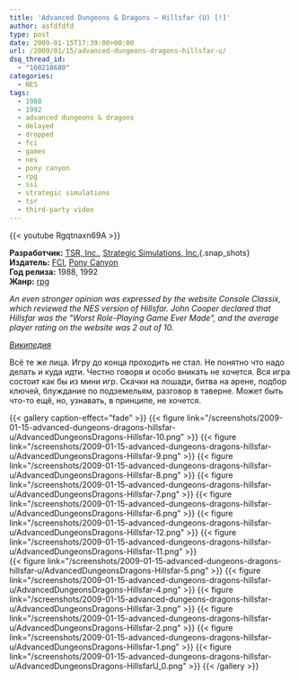 ```yaml
---
title: 'Advanced Dungeons & Dragons – Hillsfar (U) [!]'
author: asfdfdfd
type: post
date: 2009-01-15T17:39:00+00:00
url: /2009/01/15/advanced-dungeons-dragons-hillsfar-u/
dsq_thread_id:
  - "160218680"
categories:
  - NES
tags:
  - 1988
  - 1992
  - advanced dungeons & dragons
  - delayed
  - dropped
  - fci
  - games
  - nes
  - pony canyon
  - rpg
  - ssi
  - strategic simulations
  - tsr
  - third-party video
---
```


{{< youtube Rgqtnaxn69A >}}

**Разработчик:** [TSR, Inc.][1], [Strategic Simulations, Inc.][2]{.snap_shots}  
**Издатель:** [FCI][3], [Pony Canyon][4]  
**Год релиза:** 1988, 1992  
**Жанр:** [rpg][5]

_An even stronger opinion was expressed by the website Console Classix, which reviewed the NES version of Hillsfar. John Cooper declared that Hillsfar was the "Worst Role-Playing Game Ever Made", and the average player rating on the website was 2 out of 10._ 

_[Википедия](http://en.wikipedia.org/wiki/Hillsfar)_

Всё те же лица. Игру до конца проходить не стал. Не понятно что надо делать и куда идти. Честно говоря и особо вникать не хочется. Вся игра состоит как бы из мини игр. Скачки на лошади, битва на арене, подбор ключей, блуждание по подземельям, разговор в таверне. Может быть что-то ещё, но, узнавать, в принципе, не хочется.

<!--more-->
  
{{< gallery caption-effect="fade" >}}
  {{< figure link="/screenshots/2009-01-15-advanced-dungeons-dragons-hillsfar-u/AdvancedDungeonsDragons-Hillsfar-10.png" >}}
  {{< figure link="/screenshots/2009-01-15-advanced-dungeons-dragons-hillsfar-u/AdvancedDungeonsDragons-Hillsfar-9.png" >}}
  {{< figure link="/screenshots/2009-01-15-advanced-dungeons-dragons-hillsfar-u/AdvancedDungeonsDragons-Hillsfar-8.png" >}}
  {{< figure link="/screenshots/2009-01-15-advanced-dungeons-dragons-hillsfar-u/AdvancedDungeonsDragons-Hillsfar-7.png" >}}
  {{< figure link="/screenshots/2009-01-15-advanced-dungeons-dragons-hillsfar-u/AdvancedDungeonsDragons-Hillsfar-6.png" >}}
  {{< figure link="/screenshots/2009-01-15-advanced-dungeons-dragons-hillsfar-u/AdvancedDungeonsDragons-Hillsfar-12.png" >}}
  {{< figure link="/screenshots/2009-01-15-advanced-dungeons-dragons-hillsfar-u/AdvancedDungeonsDragons-Hillsfar-11.png" >}}  
  {{< figure link="/screenshots/2009-01-15-advanced-dungeons-dragons-hillsfar-u/AdvancedDungeonsDragons-Hillsfar-5.png" >}}
  {{< figure link="/screenshots/2009-01-15-advanced-dungeons-dragons-hillsfar-u/AdvancedDungeonsDragons-Hillsfar-4.png" >}}
  {{< figure link="/screenshots/2009-01-15-advanced-dungeons-dragons-hillsfar-u/AdvancedDungeonsDragons-Hillsfar-3.png" >}}
  {{< figure link="/screenshots/2009-01-15-advanced-dungeons-dragons-hillsfar-u/AdvancedDungeonsDragons-Hillsfar-2.png" >}}
  {{< figure link="/screenshots/2009-01-15-advanced-dungeons-dragons-hillsfar-u/AdvancedDungeonsDragons-Hillsfar-1.png" >}}
  {{< figure link="/screenshots/2009-01-15-advanced-dungeons-dragons-hillsfar-u/AdvancedDungeonsDragons-HillsfarU_0.png" >}}
{{< /gallery >}}   

 [1]: http://ru.wikipedia.org/wiki/TSR,_Inc.
 [2]: http://en.wikipedia.org/wiki/Strategic_Simulations,_Inc.
 [3]: http://en.wikipedia.org/wiki/Fujisankei_Communications_International
 [4]: http://en.wikipedia.org/wiki/Pony_Canyon
 [5]: http://en.wikipedia.org/wiki/Video_game_genres#Role-playing